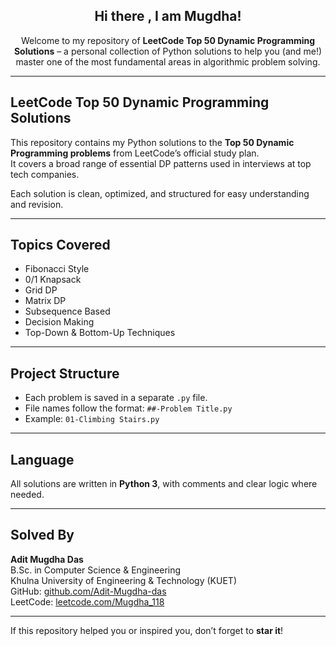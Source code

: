 <h2 align="center">Hi there , I am Mugdha!</h2>

<p align="center">
  Welcome to my repository of <strong>LeetCode Top 50 Dynamic Programming Solutions</strong> – a personal collection of Python solutions to help you (and me!) master one of the most fundamental areas in algorithmic problem solving.
</p>

---

##  LeetCode Top 50 Dynamic Programming Solutions

This repository contains my Python solutions to the **Top 50 Dynamic Programming problems** from LeetCode’s official study plan.  
It covers a broad range of essential DP patterns used in interviews at top tech companies.

Each solution is clean, optimized, and structured for easy understanding and revision.

---

##  Topics Covered

- Fibonacci Style  
- 0/1 Knapsack  
- Grid DP  
- Matrix DP  
- Subsequence Based  
- Decision Making  
- Top-Down & Bottom-Up Techniques  

---

##  Project Structure

- Each problem is saved in a separate `.py` file.
- File names follow the format: `##-Problem Title.py`
- Example: `01-Climbing Stairs.py`


---

##  Language

All solutions are written in **Python 3**, with comments and clear logic where needed.

---

##  Solved By

**Adit Mugdha Das**  
B.Sc. in Computer Science & Engineering  
Khulna University of Engineering & Technology (KUET)  
GitHub: [github.com/Adit-Mugdha-das](https://github.com/Adit-Mugdha-das)  
LeetCode: [leetcode.com/Mugdha_118](https://leetcode.com/u/Mugdha_118/)

---


If this repository helped you or inspired you, don’t forget to **star it**!  

